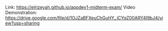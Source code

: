 Link: https://elrizeyah.github.io/appdev1-midterm-exam/
Video Demonstration: https://drive.google.com/file/d/1OJZaBFXeuChGuHY_jCYqZ00ARY4I9bJ4/view?usp=sharing